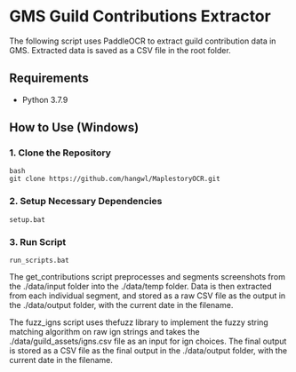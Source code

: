 # GMS Guild Contributions Extractor

The following script uses PaddleOCR to extract guild contribution data in GMS. Extracted data is saved as a CSV file in the root folder.

## Requirements
- Python 3.7.9

## How to Use (Windows)

### 1. Clone the Repository
```
bash
git clone https://github.com/hangwl/MaplestoryOCR.git
```

### 2. Setup Necessary Dependencies
```
setup.bat
```

### 3. Run Script 
```
run_scripts.bat
```

The get_contributions script preprocesses and segments screenshots from the ./data/input folder into the ./data/temp folder. Data is then extracted from each individual segment, and stored as a raw CSV file as the output in the ./data/output folder, with the current date in the filename.

The fuzz_igns script uses thefuzz library to implement the fuzzy string matching algorithm on raw ign strings and takes the ./data/guild_assets/igns.csv file as an input for ign choices. The final output is stored as a CSV file as the final output in the ./data/output folder, with the current date in the filename.